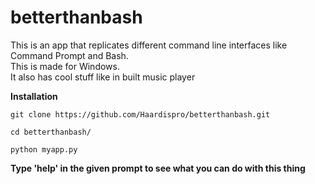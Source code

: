 # betterthanbash
This is an app that replicates different command line interfaces like Command Prompt and Bash.
<br>
This is made for Windows.
<br>
It also has cool stuff like in built music player

**Installation**


	git clone https://github.com/Haardispro/betterthanbash.git
	
	cd betterthanbash/
	
	python myapp.py


**Type 'help' in the given prompt to see what you can do with this thing**


